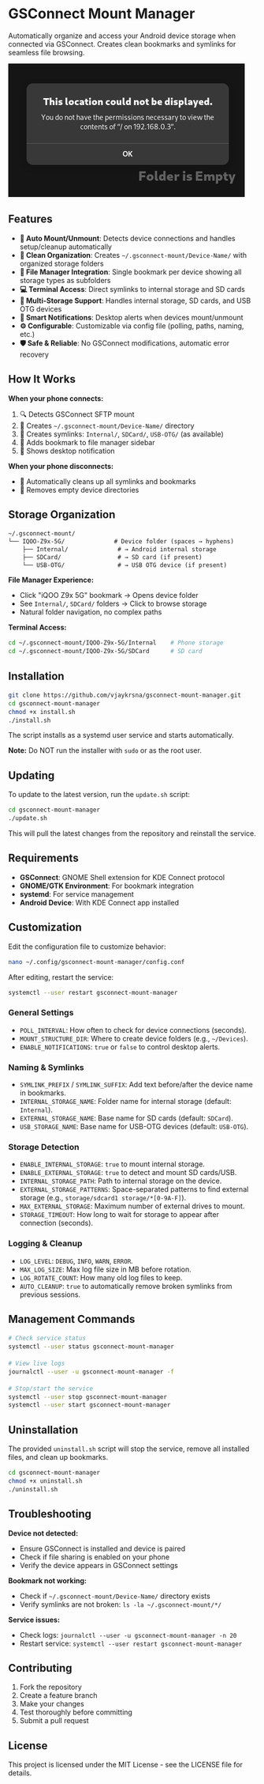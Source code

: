 # GSConnect Mount Manager

Automatically organize and access your Android device storage when connected via GSConnect. Creates clean bookmarks and symlinks for seamless file browsing.

![error](./error.png)

## Features

- **🔄 Auto Mount/Unmount**: Detects device connections and handles setup/cleanup automatically
- **📁 Clean Organization**: Creates `~/.gsconnect-mount/Device-Name/` with organized storage folders  
- **🔖 File Manager Integration**: Single bookmark per device showing all storage types as subfolders
- **💻 Terminal Access**: Direct symlinks to internal storage and SD cards
- **📱 Multi-Storage Support**: Handles internal storage, SD cards, and USB OTG devices
- **🔔 Smart Notifications**: Desktop alerts when devices mount/unmount
- **⚙️ Configurable**: Customizable via config file (polling, paths, naming, etc.)
- **🛡️ Safe & Reliable**: No GSConnect modifications, automatic error recovery

## How It Works

**When your phone connects:**
1. 🔍 Detects GSConnect SFTP mount
2. 📁 Creates `~/.gsconnect-mount/Device-Name/` directory
3. 🔗 Creates symlinks: `Internal/`, `SDCard/`, `USB-OTG/` (as available)
4. 🔖 Adds bookmark to file manager sidebar
5. 🔔 Shows desktop notification

**When your phone disconnects:**
- 🧹 Automatically cleans up all symlinks and bookmarks
- 📂 Removes empty device directories

## Storage Organization

```
~/.gsconnect-mount/
└── IQOO-Z9x-5G/              # Device folder (spaces → hyphens)
    ├── Internal/              # → Android internal storage
    ├── SDCard/                # → SD card (if present)
    └── USB-OTG/               # → USB OTG device (if present)
```

**File Manager Experience:**
- Click "iQOO Z9x 5G" bookmark → Opens device folder
- See `Internal/`, `SDCard/` folders → Click to browse storage
- Natural folder navigation, no complex paths

**Terminal Access:**
```bash
cd ~/.gsconnect-mount/IQOO-Z9x-5G/Internal    # Phone storage
cd ~/.gsconnect-mount/IQOO-Z9x-5G/SDCard      # SD card
```

## Installation

```bash
git clone https://github.com/vjaykrsna/gsconnect-mount-manager.git
cd gsconnect-mount-manager
chmod +x install.sh
./install.sh
```

The script installs as a systemd user service and starts automatically.

**Note:** Do NOT run the installer with `sudo` or as the root user.

## Updating

To update to the latest version, run the `update.sh` script:
```bash
cd gsconnect-mount-manager
./update.sh
```
This will pull the latest changes from the repository and reinstall the service.

## Requirements

- **GSConnect**: GNOME Shell extension for KDE Connect protocol
- **GNOME/GTK Environment**: For bookmark integration
- **systemd**: For service management
- **Android Device**: With KDE Connect app installed

## Customization

Edit the configuration file to customize behavior:
```bash
nano ~/.config/gsconnect-mount-manager/config.conf
```

After editing, restart the service:
```bash
systemctl --user restart gsconnect-mount-manager
```

### General Settings
- `POLL_INTERVAL`: How often to check for device connections (seconds).
- `MOUNT_STRUCTURE_DIR`: Where to create device folders (e.g., `~/Devices`).
- `ENABLE_NOTIFICATIONS`: `true` or `false` to control desktop alerts.

### Naming & Symlinks
- `SYMLINK_PREFIX` / `SYMLINK_SUFFIX`: Add text before/after the device name in bookmarks.
- `INTERNAL_STORAGE_NAME`: Folder name for internal storage (default: `Internal`).
- `EXTERNAL_STORAGE_NAME`: Base name for SD cards (default: `SDCard`).
- `USB_STORAGE_NAME`: Base name for USB-OTG devices (default: `USB-OTG`).

### Storage Detection
- `ENABLE_INTERNAL_STORAGE`: `true` to mount internal storage.
- `ENABLE_EXTERNAL_STORAGE`: `true` to detect and mount SD cards/USB.
- `INTERNAL_STORAGE_PATH`: Path to internal storage on the device.
- `EXTERNAL_STORAGE_PATTERNS`: Space-separated patterns to find external storage (e.g., `storage/sdcard1 storage/*[0-9A-F]`).
- `MAX_EXTERNAL_STORAGE`: Maximum number of external drives to mount.
- `STORAGE_TIMEOUT`: How long to wait for storage to appear after connection (seconds).

### Logging & Cleanup
- `LOG_LEVEL`: `DEBUG`, `INFO`, `WARN`, `ERROR`.
- `MAX_LOG_SIZE`: Max log file size in MB before rotation.
- `LOG_ROTATE_COUNT`: How many old log files to keep.
- `AUTO_CLEANUP`: `true` to automatically remove broken symlinks from previous sessions.

## Management Commands

```bash
# Check service status
systemctl --user status gsconnect-mount-manager

# View live logs
journalctl --user -u gsconnect-mount-manager -f

# Stop/start the service
systemctl --user stop gsconnect-mount-manager
systemctl --user start gsconnect-mount-manager
```

## Uninstallation

The provided `uninstall.sh` script will stop the service, remove all installed files, and clean up bookmarks.

```bash
cd gsconnect-mount-manager
chmod +x uninstall.sh
./uninstall.sh
```

## Troubleshooting

**Device not detected:**
- Ensure GSConnect is installed and device is paired
- Check if file sharing is enabled on your phone
- Verify the device appears in GSConnect settings

**Bookmark not working:**
- Check if `~/.gsconnect-mount/Device-Name/` directory exists
- Verify symlinks are not broken: `ls -la ~/.gsconnect-mount/*/`

**Service issues:**
- Check logs: `journalctl --user -u gsconnect-mount-manager -n 20`
- Restart service: `systemctl --user restart gsconnect-mount-manager`

## Contributing

1. Fork the repository
2. Create a feature branch
3. Make your changes
4. Test thoroughly before committing
5. Submit a pull request

## License

This project is licensed under the MIT License - see the LICENSE file for details.
